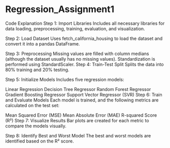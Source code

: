 # Regression_Assignment1
Code Explanation
Step 1: Import Libraries
Includes all necessary libraries for data loading, preprocessing, training, evaluation, and visualization.

Step 2: Load Dataset
Uses fetch_california_housing to load the dataset and convert it into a pandas DataFrame.

Step 3: Preprocessing
Missing values are filled with column medians (although the dataset usually has no missing values).
Standardization is performed using StandardScaler.
Step 4: Train-Test Split
Splits the data into 80% training and 20% testing.

Step 5: Initialize Models
Includes five regression models:

Linear Regression
Decision Tree Regressor
Random Forest Regressor
Gradient Boosting Regressor
Support Vector Regressor (SVR)
Step 6: Train and Evaluate Models
Each model is trained, and the following metrics are calculated on the test set:

Mean Squared Error (MSE)
Mean Absolute Error (MAE)
R-squared Score (R²)
Step 7: Visualize Results
Bar plots are created for each metric to compare the models visually.

Step 8: Identify Best and Worst Model
The best and worst models are identified based on the R² score.
